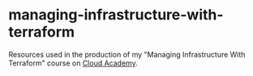 # managing-infrastructure-with-terraform

Resources used in the production of my "Managing Infrastructure With Terraform" course on [Cloud Academy](https://cloudacademy.com/cloud-trainers/logan-rakai/).
